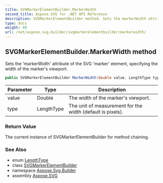 ```yaml
---
title: SVGMarkerElementBuilder.MarkerWidth
second_title: Aspose.SVG for .NET API Reference
description: SVGMarkerElementBuilder method. Sets the markerWidth attribute of the SVG marker element specifying the width of the markers viewport
type: docs
weight: 40
url: /net/aspose.svg.builder/svgmarkerelementbuilder/markerwidth/
---
```

## SVGMarkerElementBuilder.MarkerWidth method

Sets the 'markerWidth' attribute of the SVG 'marker' element, specifying the width of the marker's viewport.

```csharp
public SVGMarkerElementBuilder MarkerWidth(double value, LengthType type = LengthType.Px)
```

| Parameter | Type | Description |
| --- | --- | --- |
| value | Double | The width of the marker's viewport. |
| type | LengthType | The unit of measurement for the width (default is pixels). |

### Return Value

The current instance of SVGMarkerElementBuilder for method chaining.

### See Also

* enum [LengthType](../../lengthtype/)
* class [SVGMarkerElementBuilder](../)
* namespace [Aspose.Svg.Builder](../../../aspose.svg.builder/)
* assembly [Aspose.SVG](../../../)
